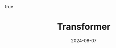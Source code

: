 ---
order: 10
title: Transformer
date: 2024-08-07
categories: [Data Mining, Text Analytics]
tags: [Data Mining, NLP, Text Mining, Machine Translation]
math: true
description: >-
    Based on the lecture “Text Analytics (2024-1)” by Prof. Je Hyuk Lee, Dept. of Data Science, The Grad. School, Kookmin Univ.
image:
    path: /_post_refer_img/TextAnalytics/Thumbnail.png
---